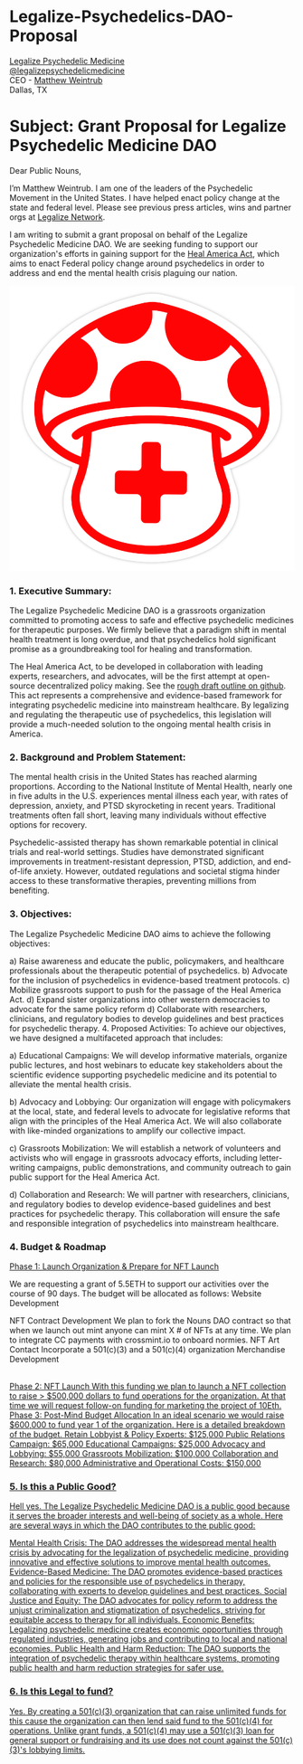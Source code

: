 # Legalize-Psychedelics-DAO-Proposal

[Legalize Psychedelic Medicine](https://legalize.network/) <br>
[@legalizepsychedelicmedicine](https://www.instagram.com/legalizepsychedelicmedicine/)  <br>
CEO - [Matthew Weintrub](https://www.linkedin.com/in/matthewweintrub/)  <br>
Dallas, TX  <br>

# Subject: Grant Proposal for Legalize Psychedelic Medicine DAO

Dear Public Nouns,

I’m Matthew Weintrub. I am one of the leaders of the Psychedelic Movement in the United States. I have helped enact policy change at the state and federal level. Please see previous press articles, wins and partner orgs at [Legalize Network](https://legalize.network/).

I am writing to submit a grant proposal on behalf of the Legalize Psychedelic Medicine DAO. We are seeking funding to support our organization's efforts in gaining support for the [Heal America Act](https://healamerica.xyz/), which aims to enact Federal policy change around psychedelics in order to address and end the mental health crisis plaguing our nation.

![Legalize DAO logo](Legalize_logo@.5x.svg "Title")<br>


### 1. Executive Summary:
The Legalize Psychedelic Medicine DAO is a grassroots organization committed to promoting access to safe and effective psychedelic medicines for therapeutic purposes. We firmly believe that a paradigm shift in mental health treatment is long overdue, and that psychedelics hold significant promise as a groundbreaking tool for healing and transformation.

The Heal America Act, to be developed in collaboration with leading experts, researchers, and advocates, will be the first attempt at open-source decentralized policy making. See the [rough draft outline on github](https://github.com/Institute-of-Loving-Kindness/Right-to-Heal-Act). This act represents a comprehensive and evidence-based framework for integrating psychedelic medicine into mainstream healthcare. By legalizing and regulating the therapeutic use of psychedelics, this legislation will provide a much-needed solution to the ongoing mental health crisis in America.

### 2. Background and Problem Statement:
The mental health crisis in the United States has reached alarming proportions. According to the National Institute of Mental Health, nearly one in five adults in the U.S. experiences mental illness each year, with rates of depression, anxiety, and PTSD skyrocketing in recent years. Traditional treatments often fall short, leaving many individuals without effective options for recovery.

Psychedelic-assisted therapy has shown remarkable potential in clinical trials and real-world settings. Studies have demonstrated significant improvements in treatment-resistant depression, PTSD, addiction, and end-of-life anxiety. However, outdated regulations and societal stigma hinder access to these transformative therapies, preventing millions from benefiting.

### 3. Objectives:
The Legalize Psychedelic Medicine DAO aims to achieve the following objectives:

a) Raise awareness and educate the public, policymakers, and healthcare professionals about the therapeutic potential of psychedelics.
b) Advocate for the inclusion of psychedelics in evidence-based treatment protocols.
c) Mobilize grassroots support to push for the passage of the Heal America Act.
d) Expand sister organizations into other western democracies to advocate for the same policy reform
d) Collaborate with researchers, clinicians, and regulatory bodies to develop guidelines and best practices for psychedelic therapy.
4. Proposed Activities:
To achieve our objectives, we have designed a multifaceted approach that includes:

a) Educational Campaigns: We will develop informative materials, organize public lectures, and host webinars to educate key stakeholders about the scientific evidence supporting psychedelic medicine and its potential to alleviate the mental health crisis.

b) Advocacy and Lobbying: Our organization will engage with policymakers at the local, state, and federal levels to advocate for legislative reforms that align with the principles of the Heal America Act. We will also collaborate with like-minded organizations to amplify our collective impact.

c) Grassroots Mobilization: We will establish a network of volunteers and activists who will engage in grassroots advocacy efforts, including letter-writing campaigns, public demonstrations, and community outreach to gain public support for the Heal America Act.

d) Collaboration and Research: We will partner with researchers, clinicians, and regulatory bodies to develop evidence-based guidelines and best practices for psychedelic therapy. This collaboration will ensure the safe and responsible integration of psychedelics into mainstream healthcare.

### 4. Budget & Roadmap

<u> Phase 1: Launch Organization & Prepare for NFT Launch </u>

We are requesting a grant of 5.5ETH to support our activities over the course of 90 days. The budget will be allocated as follows:
Website Development

NFT Contract Development
We plan to fork the Nouns DAO contract so that when we launch out mint anyone can mint X # of NFTs at any time.
We plan to integrate CC payments with crossmint.io to onboard normies.
NFT Art Contact
Incorporate a 501(c)(3) and a 501(c)(4) organization 
Merchandise Development

<br>
<u>Phase 2: NFT Launch 
With this funding we plan to launch a NFT collection to raise > $500,000 dollars to fund operations for the organization. At that time we will request follow-on funding for marketing the project of 10Eth. 

 <br>
<u>Phase 3: Post-Mind Budget Allocation 
In an ideal scenario we would raise $600,000 to fund year 1 of the organization. Here is a detailed breakdown of the budget.
Retain Lobbyist & Policy Experts: $125,000
Public Relations Campaign: $65,000
Educational Campaigns: $25,000
Advocacy and Lobbying: $55,000
Grassroots Mobilization: $100,000
Collaboration and Research: $80,000
Administrative and Operational Costs: $150,000

### 5. Is this a Public Good?

Hell yes. The Legalize Psychedelic Medicine DAO is a public good because it serves the broader interests and well-being of society as a whole. Here are several ways in which the DAO contributes to the public good:

Mental Health Crisis: The DAO addresses the widespread mental health crisis by advocating for the legalization of psychedelic medicine, providing innovative and effective solutions to improve mental health outcomes.
Evidence-Based Medicine: The DAO promotes evidence-based practices and policies for the responsible use of psychedelics in therapy, collaborating with experts to develop guidelines and best practices.
Social Justice and Equity: The DAO advocates for policy reform to address the unjust criminalization and stigmatization of psychedelics, striving for equitable access to therapy for all individuals.
Economic Benefits: Legalizing psychedelic medicine creates economic opportunities through regulated industries, generating jobs and contributing to local and national economies.
Public Health and Harm Reduction: The DAO supports the integration of psychedelic therapy within healthcare systems, promoting public health and harm reduction strategies for safer use.

### 6. Is this Legal to fund?

Yes. By creating a 501(c)(3) organization that can raise unlimited funds for this cause the organization can then lend said fund to the 501(c)(4) for operations. Unlike grant funds, a 501(c)(4) may use a 501(c)(3) loan for general support or fundraising and its use does not count against the 501(c)(3)'s lobbying limits.
